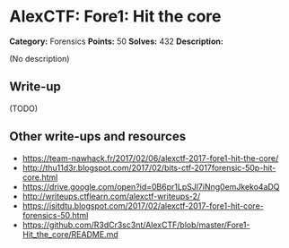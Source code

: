 # AlexCTF: Fore1: Hit the core

**Category:** Forensics
**Points:** 50
**Solves:** 432
**Description:**

(No description)

## Write-up

(TODO)

## Other write-ups and resources

 * https://team-nawhack.fr/2017/02/06/alexctf-2017-fore1-hit-the-core/
 * http://thu11d3r.blogspot.com/2017/02/bits-ctf-2017forensic-50p-hit-core.html
 * https://drive.google.com/open?id=0B6pr1LpSJl7iNng0emJkeko4aDQ
 * http://writeups.ctflearn.com/alexctf-writeups-2/
 * https://isitdtu.blogspot.com/2017/02/alexctf-2017-fore1-hit-core-forensics-50.html
 * https://github.com/R3dCr3sc3nt/AlexCTF/blob/master/Fore1-Hit_the_core/README.md
